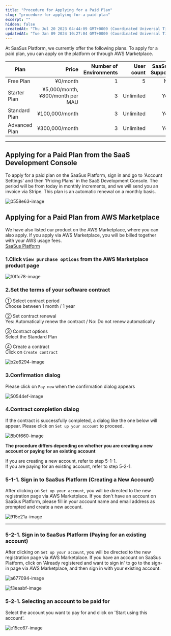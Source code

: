 ```yaml
---
title: "Procedure for Applying for a Paid Plan"
slug: "procedure-for-applying-for-a-paid-plan"
excerpt: ""
hidden: false
createdAt: "Thu Jul 20 2023 04:44:09 GMT+0000 (Coordinated Universal Time)"
updatedAt: "Tue Jan 09 2024 10:27:04 GMT+0000 (Coordinated Universal Time)"
---
```

At SaaSus Platform, we currently offer the following plans. To apply for a paid plan, you can apply on the platform or through AWS Marketplace.

| Plan       |                            Price | Number of Environments | User count | SaaSus Support |
| --------- | ----------------------------: | --: | ----: | ---------: |
| Free Plan    |                          ¥0/month |   1 |     5 |         No |
| Starter Plan　| ¥5,000/month, ¥800/month per MAU |   3 |   Unlimited |         Yes |
| Standard Plan |                    ¥100,000/month |   3 |   Unlimited |         Yes |
| Advanced Plan |                    ¥300,000/month |   3 |   Unlimited |         Yes |

***

## Applying for a Paid Plan from the SaaS Development Console

To apply for a paid plan on the SaaSus Platform, sign in and go to 'Account Settings' and then 'Pricing Plans' in the SaaS Development Console. The period will be from today in monthly increments, and we will send you an invoice via Stripe. This plan is an automatic renewal on a monthly basis.

![0558e63-image](/img/saas-development-console/0558e63-image.png)



## Applying for a Paid Plan from AWS Marketplace

We have also listed our product on the AWS Marketplace, where you can also apply. If you apply via AWS Marketplace, you will be billed together with your AWS usage fees.  
<a href="https://aws.amazon.com/marketplace/pp/prodview-2gr3qw7kp5qx6?sr=0-1&ref_=beagle&applicationId=AWSMPContess" target="_blank">SaaSus Platform</a>

### 1.Click `View purchase options` from the AWS Marketplace product page

![f0ffc78-image](/img/saas-development-console/f0ffc78-image.png)

### 2.Set the terms of your software contract

① Select contract period  
  Choose between 1 month / 1 year

② Set contract renewal  
  Yes: Automatically renew the contract / No: Do not renew automatically

③ Contract options  
  Select the Standard Plan

④ Create a contract  
  Click on `Create contract`

![b2e6294-image](/img/saas-development-console/b2e6294-image.png)

### 3.Confirmation dialog

Please click on `Pay now` when the confirmation dialog appears

![50544ef-image](/img/saas-development-console/50544ef-image.png)

### 4.Contract completion dialog

If the contract is successfully completed, a dialog like the one below will appear. Please click on `Set up your account` to proceed.

![8b0f660-image](/img/saas-development-console/8b0f660-image.png)

**The procedure differs depending on whether you are creating a new account or paying for an existing account**

If you are creating a new account, refer to step 5-1-1.  
If you are paying for an existing account, refer to step 5-2-1.

### 5-1-1. Sign in to SaaSus Platform (Creating a New Account)

After clicking on `Set up your account`, you will be directed to the new registration page via AWS Marketplace. If you don't have an account on SaaSus Platform, please fill in your account name and email address as prompted and create a new account.

![915e21a-image](/img/saas-development-console/915e21a-image.png)

***

### 5-2-1. Sign in to SaaSus Platform (Paying for an existing account)

After clicking on `Set up your account`, you will be directed to the new registration page via AWS Marketplace. If you have an account on SaaSus Platform, click on 'Already registered and want to sign in' to go to the sign-in page via AWS Marketplace, and then sign in with your existing account.

![a677094-image](/img/saas-development-console/a677094-image.png)

![f3eaabf-image](/img/saas-development-console/f3eaabf-image.png)

### 5-2-1. Selecting an account to be paid for

Select the account you want to pay for and click on 'Start using this account'.

![e15cc67-image](/img/saas-development-console/e15cc67-image.png)
